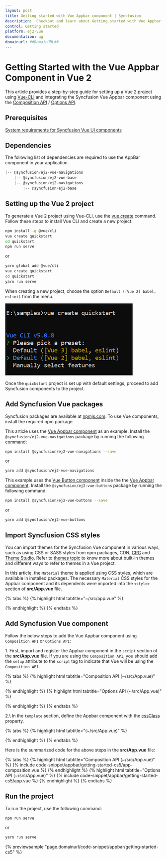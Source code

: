 ```yaml
---
layout: post
title: Getting started with Vue Appbar component | Syncfusion
description:  Checkout and learn about Getting started with Vue Appbar component of Syncfusion Essential JS 2 and more details.
control: Getting started 
platform: ej2-vue
documentation: ug
domainurl: ##DomainURL##
---
```


# Getting Started with the Vue Appbar Component in Vue 2

This article provides a step-by-step guide for setting up a Vue 2 project using [Vue-CLI](https://cli.vuejs.org/) and integrating the Syncfusion Vue Appbar component using the [Composition API](https://vuejs.org/guide/introduction.html#composition-api) / [Options API](https://vuejs.org/guide/introduction.html#options-api).

## Prerequisites

[System requirements for Syncfusion Vue UI components](https://ej2.syncfusion.com/vue/documentation/system-requirements/)

## Dependencies

The following list of dependencies are required to use the AppBar component in your application.

```js
|-- @syncfusion/ej2-vue-navigations
    |-- @syncfusion/ej2-vue-base
    |-- @syncfusion/ej2-navigations
        |-- @syncfusion/ej2-base
```

## Setting up the Vue 2 project

To generate a Vue 2 project using Vue-CLI, use the [vue create](https://cli.vuejs.org/#getting-started) command. Follow these steps to install Vue CLI and create a new project:

```bash
npm install -g @vue/cli
vue create quickstart
cd quickstart
npm run serve
```

or

```bash
yarn global add @vue/cli
vue create quickstart
cd quickstart
yarn run serve
```

When creating a new project, choose the option `Default ([Vue 2] babel, eslint)` from the menu.

![Vue 2 project](../appearance/images/vue2-terminal.png)

Once the `quickstart` project is set up with default settings, proceed to add Syncfusion components to the project.

## Add Syncfusion Vue packages

Syncfusion packages are available at [npmjs.com](https://www.npmjs.com/search?q=ej2-vue). To use Vue components, install the required npm package.

This article uses the [Vue Appbar component](https://www.syncfusion.com/vue-components/vue-appbar) as an example. Install the `@syncfusion/ej2-vue-navigations` package by running the following command:

```bash
npm install @syncfusion/ej2-vue-navigations --save
```
or

```bash
yarn add @syncfusion/ej2-vue-navigations
```

This example uses the [Vue Button component](https://www.syncfusion.com/vue-components/vue-button) inside the the [Vue Appbar component](https://www.syncfusion.com/vue-components/vue-appbar). Install the `@syncfusion/ej2-vue-buttons` package by running the following command:

```bash
npm install @syncfusion/ej2-vue-buttons --save
```
or

```bash
yarn add @syncfusion/ej2-vue-buttons
```

## Import Syncfusion CSS styles

You can import themes for the Syncfusion Vue component in various ways, such as using CSS or SASS styles from npm packages, CDN, [CRG](https://ej2.syncfusion.com/javascript/documentation/common/custom-resource-generator/) and [Theme Studio](https://ej2.syncfusion.com/vue/documentation/appearance/theme-studio/). Refer to [themes topic](https://ej2.syncfusion.com/vue/documentation/appearance/theme/) to know more about built-in themes and different ways to refer to themes in a Vue project.

In this article, the `Material` theme is applied using CSS styles, which are available in installed packages. The necessary `Material` CSS styles for the Appbar component and its dependents were imported into the `<style>` section of **src/App.vue** file.

{% tabs %}
{% highlight html tabtitle="~/src/app.vue" %}

<style>
  @import "../node_modules/@syncfusion/ej2-base/styles/material.css";
  @import "../node_modules/@syncfusion/ej2-buttons/styles/material.css";
  @import "../node_modules/@syncfusion/ej2-navigations/styles/material.css";
</style>

{% endhighlight %}
{% endtabs %}

## Add Syncfusion Vue component

Follow the below steps to add the Vue Appbar component using `Composition API` or `Options API`:

1\. First, import and register the Appbar component in the `script` section of the **src/App.vue** file. If you are using the `Composition API`, you should add the `setup` attribute to the `script` tag to indicate that Vue will be using the `Composition API`.

{% tabs %}
{% highlight html tabtitle="Composition API (~/src/App.vue)" %}

<script setup>
import { AppBarComponent as EjsAppbar } from '@syncfusion/ej2-vue-navigations';
import { ButtonComponent as EjsButton } from '@syncfusion/ej2-vue-buttons';
</script>

{% endhighlight %}
{% highlight html tabtitle="Options API (~/src/App.vue)" %}

<script>
  import { AppBarComponent  } from "@syncfusion/ej2-vue-navigations";
  import { ButtonComponent  } from "@syncfusion/ej2-vue-buttons";

  export default {
    components: {
      'ejs-appbar': AppBarComponent,
      'ejs-button': ButtonComponent
    }
  }
</script>

{% endhighlight %}
{% endtabs %}

2.\ In the `template` section, define the Appbar component with the [cssClass](https://ej2.syncfusion.com/vue/documentation/api/appbar/#cssclass) property.

{% tabs %}
{% highlight html tabtitle="(~/src/App.vue)" %}

<template>
  <ejs-appbar colorMode="Primary">
    <ejs-button cssClass="e-inherit" iconCss="e-icons e-menu"></ejs-button>
    <span class="regular" style="margin:0 5px">Vue AppBar</span>
    <div class="e-appbar-spacer"></div>
    <ejs-button cssClass="e-inherit">FREE TRIAL</ejs-button>
  </ejs-appbar>
</template>

{% endhighlight %}
{% endtabs %}

Here is the summarized code for the above steps in the **src/App.vue** file:

{% tabs %}
{% highlight html tabtitle="Composition API (~/src/App.vue)" %}
{% include code-snippet/appbar/getting-started-cs5/app-composition.vue %}
{% endhighlight %}
{% highlight html tabtitle="Options API (~/src/App.vue)" %}
{% include code-snippet/appbar/getting-started-cs5/app.vue %}
{% endhighlight %}
{% endtabs %}

## Run the project

To run the project, use the following command:

```bash
npm run serve
```

or

```bash
yarn run serve
```

{% previewsample "page.domainurl/code-snippet/appbar/getting-started-cs5" %}
